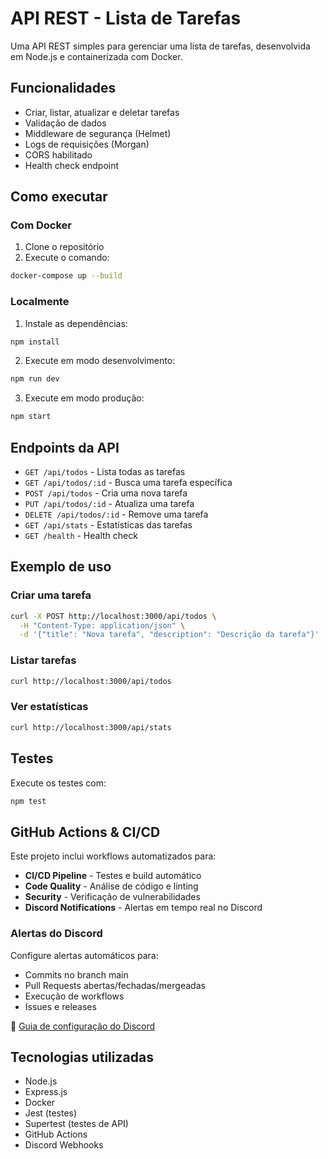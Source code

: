 # API REST - Lista de Tarefas

Uma API REST simples para gerenciar uma lista de tarefas, desenvolvida em Node.js e containerizada com Docker.

## Funcionalidades

- Criar, listar, atualizar e deletar tarefas
- Validação de dados
- Middleware de segurança (Helmet)
- Logs de requisições (Morgan)
- CORS habilitado
- Health check endpoint

## Como executar

### Com Docker

1. Clone o repositório
2. Execute o comando:
```bash
docker-compose up --build
```

### Localmente

1. Instale as dependências:
```bash
npm install
```

2. Execute em modo desenvolvimento:
```bash
npm run dev
```

3. Execute em modo produção:
```bash
npm start
```

## Endpoints da API

- `GET /api/todos` - Lista todas as tarefas
- `GET /api/todos/:id` - Busca uma tarefa específica
- `POST /api/todos` - Cria uma nova tarefa
- `PUT /api/todos/:id` - Atualiza uma tarefa
- `DELETE /api/todos/:id` - Remove uma tarefa
- `GET /api/stats` - Estatísticas das tarefas
- `GET /health` - Health check

## Exemplo de uso

### Criar uma tarefa
```bash
curl -X POST http://localhost:3000/api/todos \
  -H "Content-Type: application/json" \
  -d '{"title": "Nova tarefa", "description": "Descrição da tarefa"}'
```

### Listar tarefas
```bash
curl http://localhost:3000/api/todos
```

### Ver estatísticas
```bash
curl http://localhost:3000/api/stats
```

## Testes

Execute os testes com:
```bash
npm test
```

## GitHub Actions & CI/CD

Este projeto inclui workflows automatizados para:

- **CI/CD Pipeline** - Testes e build automático
- **Code Quality** - Análise de código e linting
- **Security** - Verificação de vulnerabilidades
- **Discord Notifications** - Alertas em tempo real no Discord

### Alertas do Discord

Configure alertas automáticos para:
- Commits no branch main
- Pull Requests abertas/fechadas/mergeadas
- Execução de workflows
- Issues e releases

📖 [Guia de configuração do Discord](DISCORD_SETUP.md)

## Tecnologias utilizadas

- Node.js
- Express.js
- Docker
- Jest (testes)
- Supertest (testes de API)
- GitHub Actions
- Discord Webhooks
